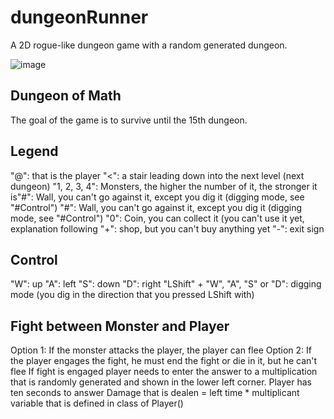 # dungeonRunner
A 2D rogue-like dungeon game with a random generated dungeon.

![image](https://github.com/spheppner/dungeonRunner/blob/master/screenshot4.png)

## Dungeon of Math
The goal of the game is to survive until the 15th dungeon.

## Legend
"@": that is the player
"<": a stair leading down into the next level (next dungeon)
"1, 2, 3, 4": Monsters, the higher the number of it, the stronger it is"#": Wall, you can't go against it, except you dig it (digging mode, see "#Control")
"#": Wall, you can't go against it, except you dig it (digging mode, see "#Control")
"0": Coin, you can collect it (you can't use it yet, explanation following
"+": shop, but you can't buy anything yet
"-": exit sign

## Control
"W": up
"A": left
"S": down
"D": right
"LShift" + "W", "A", "S" or "D": digging mode (you dig in the direction that you pressed LShift with)

## Fight between Monster and Player
Option 1: If the monster attacks the player, the player can flee
Option 2: If the player engages the fight, he must end the fight or die in it, but he can't flee
If fight is engaged player needs to enter the answer to a multiplication that is randomly generated and shown in the lower left corner. Player has ten seconds to answer
Damage that is dealen = left time * multiplicant variable that is defined in class of Player()
